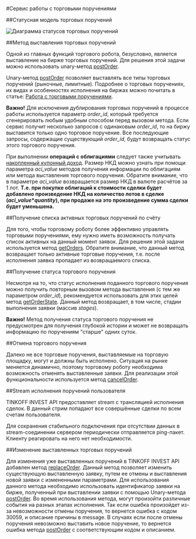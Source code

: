 #Сервис работы с торговыми поручениями

##Статусная модель торговых поручений

![Диаграмма статусов торговых поручений](/investAPI/img/order_status_diagram.png "Диаграмма статусов торговых поручений")

##Метод выставления торговых поручений

Одной из главных функций торгового робота, безусловно, является выставление на бирже торговых поручений. 
Для решения этой задачи можно использовать unary-метод [postOrder](/investAPI/orders#postorder).

Unary-метод [postOrder](/investAPI/orders#postorder) позволяет выставлять все 
типы торговых поручений (рыночные, лимитные). 
Подробнее о торговых поручениях, их видах и особенностях исполнения на биржах можно почитать в статье: 
[Работа с торговыми поручениями](/investAPI/faq_orders/).

**Важно!** Для исключения дублирования торговых поручений в процессе работы используется параметр 
*order_id*, который требуется сгенерировать любым удобным способом перед вызовом метода. Если
сервис получит несколько запросов с одинаковым *order_id*, то на биржу выставится только одно торговое
поручение. Все последующие запросы, содержащие существующий *order_id*, будут возвращать статус этого
торгового поручения. 

<a name="coupon"></a>
При выполнении **операций с облигациями** следует также учитывать [накопленный купонный доход](/investAPI/glossary#coupon).
Размер НКД можно узнать при помощи параметра *aci_value* методов получения информации по облигациям или метода
выставления торгового поручения. Обратите внимание, что в параметре *aci_value* возвращается размер НКД в
валюте расчётов за 1 лот. **Т.е. при покупке облигаций к стоимости сделки будет добавлено произведение НКД на
количество лотов в сделке (*aci_value*\**quantity*), при продаже на это произведение сумма сделки будет уменьшена.**

##Получение списка активных торговых поручений по счёту

Для того, чтобы торговому роботу более эффективно управлять торговыми поручениями, ему нужно иметь 
возможность получать список активных на данный момент заявок. Для решения этой задачи используется метод
[getOrders](/investAPI/orders#getorders). Обратите внимание, что данный метод 
возвращает только активные торговые поручения, т.е. после исполнения заявка пропадает из возвращаемого 
списка. 

##Получение статуса торгового поручения

Несмотря на то, что статус исполнения поданного торгового поручения можно получить повторным вызовом 
метода выставления (с тем же параметром *order_id*), рекомендуется использовать для этих целей метод 
[getOrderState](/investAPI/orders#getorderstate). Данный метод возвращает, в том числе, стадии 
выполнения заявки (массив *stages*).

**Важно!** Метод получения статуса торгового поручения не предусмотрен для получения глубокой 
истории и может не возвращать информацию по поручениям "старше" одних суток.

##Отмена торгового поручения

Далеко не все торговые поручения, выставляемые на торговую площадку, могут и должны быть исполнено. 
Ситуация на рынке меняется динамично, поэтому торговому роботу необходима возможность отменять
выставленные заявки. Для реализации этой функциональности используется метод [cancelOrder](/investAPI/orders#cancelorder).

##Stream исполнения поручений пользователя

TINKOFF INVEST API предоставляет stream с трансляцией исполнения сделок. В данный стрим попадают все
совершённые сделки по всем счетам пользователя. 

Для сохранения стабильного подключения при отсутствии данных в stream-соединении сервером периодически
отправляется ping-пакет. Клиенту реагировать на него нет необходимости.


##Изменение выставленных торговых поручений

Для изменения уже выставленных поручений в TINKOFF INVEST API добавлен метод [replaceOrder](/investAPI/orders#replaceorder).
Данный метод позволяет изменить существующую выставленную заявку, путем ее отмены и выставления новой заявки с измененными параметрами.
Для использования данного метода необходимо использовать идентификатор заявки на бирже, полученный при выставлении заявки с помощью Unary-метода [postOrder](/investAPI/orders#postorder).
Во время использования метода, могут произойти различные события на разных этапах исполнения. 
Так если ошибка произойдет из-за невозможности отмены поручения, то вернется ошибка с кодом 30059, и описание причины в message.
В случаях если после отмены поручения невозможно выставить новое поручение, то вернется ошибка метода [postOrder](/investAPI/orders#postorder) с соответствующим кодом и описанием.
